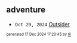## adventure


* <code>Oct 29, 2024</code> [Outsider](2024-10-29T21-00-12-outsider.md)

<sup><sub>generated 17 Dec 2024 17:20:45 by <a href='https://github.com/senorprogrammer/til'>til</a></sub></sup>
